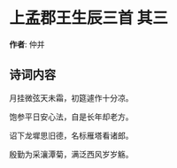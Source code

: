 # 上孟郡王生辰三首  其三

**作者**: 仲并

## 诗词内容

月挂微弦天未霜，初筵遽作十分凉。

饱参平日安心法，自是长年却老方。

诏下龙墀思旧德，名标雁塔看诸郎。

殷勤为采瀼潭菊，满泛西风岁岁觞。


